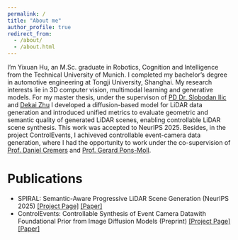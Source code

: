 ```yaml
---
permalink: /
title: "About me"
author_profile: true
redirect_from: 
  - /about/
  - /about.html
---
```


I’m Yixuan Hu, an M.Sc. graduate in Robotics, Cognition and Intelligence from the Technical University of Munich. I completed my bachelor’s degree in automotive engineering at Tongji University, Shanghai. My research interests lie in 3D computer vision, multimodal learning and generative models. For my master thesis, under the supervison of [PD Dr. Slobodan Ilic](https://www.cs.cit.tum.de/en/camp/members/senior-affiliates/slobodan-ilic/) and [Dekai Zhu](https://dekai21.github.io/) I developed a diffusion-based model for LiDAR data generation and introduced unified metrics to evaluate geometric and semantic quality of generated LiDAR scenes, enabling controllable LiDAR scene synthesis. This work was accepted to NeurIPS 2025. Besides, in the project ControlEvents, I achiveved controllable event-camera data generation, where I had the opportunity to work under the co-supervision of [Prof. Daniel Cremers](https://cvg.cit.tum.de/members/cremers) and [Prof. Gerard Pons-Moll](https://virtualhumans.mpi-inf.mpg.de/people/pons-moll.html).


<!-- This is the front page of a website that is powered by the [Academic Pages template](https://github.com/academicpages/academicpages.github.io) and hosted on GitHub pages. [GitHub pages](https://pages.github.com) is a free service in which websites are built and hosted from code and data stored in a GitHub repository, automatically updating when a new commit is made to the repository. This template was forked from the [Minimal Mistakes Jekyll Theme](https://mmistakes.github.io/minimal-mistakes/) created by Michael Rose, and then extended to support the kinds of content that academics have: publications, talks, teaching, a portfolio, blog posts, and a dynamically-generated CV. Incidentally, these same features make it a great template for anyone that needs to show off a professional template!

 You can fork [this template](https://github.com/academicpages/academicpages.github.io) right now, modify the configuration and Markdown files, add your own PDFs and other content, and have your own site for free, with no ads! -->

Publications
======
- SPIRAL: Semantic-Aware Progressive LiDAR Scene Generation (NeurIPS 2025)  [[Project Page]](https://dekai21.github.io/SPIRAL/) 
[[Paper]](https://arxiv.org/abs/2505.22643)
- ControlEvents: Controllable Synthesis of Event Camera Datawith Foundational Prior from Image Diffusion Models (Preprint)  [[Project Page]](https://yuxuan-xue.com/controlevents)  [[Paper]](https://www.arxiv.org/abs/2509.22864)

